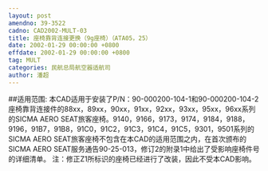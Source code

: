 ```yaml
---
layout: post
amendno: 39-3522
cadno: CAD2002-MULT-03
title: 座椅靠背连接更换（9g座椅）（ATA05，25）
date: 2002-01-29 00:00:00 +0800
effdate: 2002-01-29 00:00:00 +0800
tag: MULT
categories: 民航总局航空器适航司
author: 潘超
---
```


##适用范围:
本CAD适用于安装了P/N：90-000200-104-1和90-000200-104-2座椅靠背连接件的88xx，89xx，90xx，91xx，92xx，93xx，95xx，96xx系列的SICMA AERO SEAT旅客座椅。9140，9166，9173，9174，9184，9188，9196，91B7，91B8，91C0，91C2，91C3，91C4，91C5，9301，9501系列的SICMA AERO SEAT旅客座椅不包含在本CAD的适用范围之内，在首次颁布的SICMA AERO SEAT服务通告90-25-013，修订2的附录1中给出了受影响座椅件号的详细清单。
注：修正Z1所标识的座椅已经进行了改装，因此不受本CAD影响。

